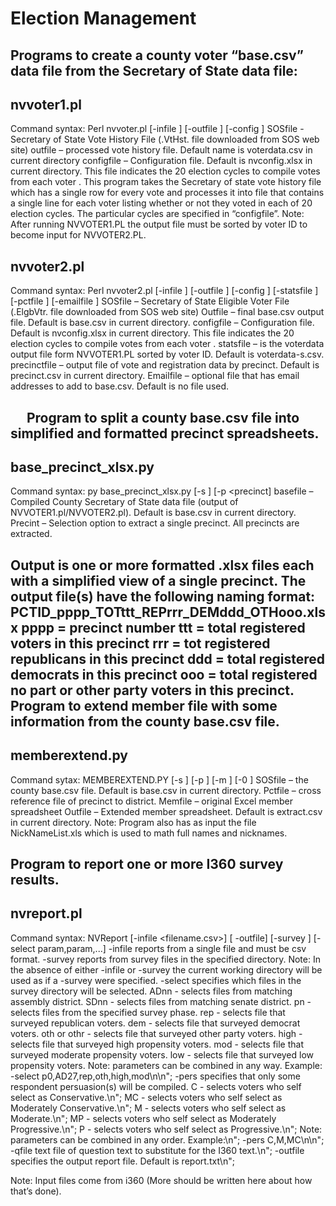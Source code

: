 Election Management
====================
Programs to create a county voter “base.csv” data file from the Secretary of State data file:
---------------

nvvoter1.pl
-----------
Command syntax:
Perl nvvoter.pl  [-infile <SOSfile> ] [-outfile <Outfile>] [-config <configfile>]
SOSfile  - Secretary of State Vote History File (.VtHst. file downloaded from SOS web site)
outfile – processed  vote history file.  Default name is voterdata.csv  in current directory
configfile – Configuration file.  Default is nvconfig.xlsx  in current directory.
		This file indicates the 20 election cycles to compile votes  from each voter .
This program takes the Secretary of state vote history file which has a single row for every vote and processes it into file that contains a single line for each voter listing whether or not they voted in each of 20 election cycles. The particular cycles are specified in “configfile”.    Note:  After running NVVOTER1.PL  the output file must be sorted by voter ID to become input for NVVOTER2.PL.

nvvoter2.pl
---------------
Command syntax:
Perl nvvoter2.pl [-infile <SOSfile>] [-outfile <outfile>] [-config <configfile>]
    [-statsfile <statsfile>] [-pctfile <precinctfile>] [-emailfile <emailfile>]
SOSfile – Secretary of State Eligible Voter File (.ElgbVtr. file downloaded from SOS web site)
Outfile – final base.csv output file. Default is base.csv in current directory.
configfile – Configuration file.  Default is nvconfig.xlsx  in current directory.
		This file indicates the 20 election cycles to compile votes  from each voter .
statsfile – is the voterdata output file form NVVOTER1.PL  sorted by voter ID. Default is voterdata-s.csv.
precinctfile – output file of vote and registration data by precinct. Default is precinct.csv in current directory.
Emailfile – optional file that has email addresses to add to base.csv.  Default is no file used.

 
Program to split a county base.csv file into simplified and formatted precinct spreadsheets.
--------------------------------------------------------------------------------------------
base_precinct_xlsx.py
---------------------
Command syntax:
py base_precinct_xlsx.py [-s <basefile>]  [-p <precinct]
basefile – Compiled County Secretary of State data file (output of NVVOTER1.pl/NVVOTER2.pl). 
                  Default is base.csv in current directory.
Precint – Selection option to extract a single precinct.   All precincts are extracted.

Output is one or more formatted .xlsx files each with a simplified view of a single precinct.  The output file(s) have the following naming format:
PCTID_pppp_TOTttt_REPrrr_DEMddd_OTHooo.xlsx
pppp = precinct number
ttt = total registered voters in this precinct
rrr = tot registered republicans in this precinct
ddd = total registered democrats in this precinct
ooo = total registered no part or other party voters in this precinct.
 
Program to extend member file with some information from the county base.csv file.
------------------------------------------------------------------------------------
memberextend.py
----------------
Command sytax:
MEMBEREXTEND.PY [-s <SOSfile>] [-p <Pctfile>] [-m <memfile>] [-0 <outfile>]
SOSfile – the county base.csv file. Default is base.csv in current directory.
Pctfile – cross reference file of precinct to district.
Memfile – original Excel member spreadsheet
Outfile – Extended member spreadsheet.  Default is extract.csv in current directory.
Note: Program also has as input the file NickNameList.xls which is used to math full names and nicknames. 

Program to report one or more I360 survey results.
--------------------------------------------------
nvreport.pl
------------
Command syntax:
NVReport [-infile <filename.csv>] [ -outfile<filename>]  [-survey <path>]
         [-select param,param,...]
-infile <filename> reports from a single file and must be csv format.
-survey <path> reports from survey files in the specified directory. 
Note: In the absence of either -infile or -survey the current working directory  will be used as if a -survey <cwd> were specified.
-select specifies which files in the survey directory will be selected. 
ADnn - selects files from matching assembly district.
SDnn - selects files from matching senate district.
 pn - selects files from the specified survey phase.
rep - selects file that surveyed republican voters.
dem - selects file that surveyed democrat voters.
oth or othr - selects file that surveyed other party voters.
high - selects file that surveyed high propensity voters.
mod - selects file that surveyed moderate propensity voters.
low - selects file that surveyed low propensity voters.
Note: parameters can be combined in any way. Example:
-select p0,AD27,rep,oth,high,mod\n\n";
-pers specifies that only some respondent persuasion(s) will be compiled. 
              C - selects voters who self select as Conservative.\n";
              MC - selects voters who self select as Moderately Conservative.\n";
              M - selects voters who self select as Moderate.\n";
              MP - selects voters who self select as Moderately Progressive.\n";
              P - selects voters who self select as Progressive.\n";
Note: parameters can be combined in any order. Example:\n";
                    -pers C,M,MC\n\n";
-qfile <filename> text file of question text to substitute for the I360 text.\n";
-outfile <filename> specifies the output report file.  Default is report.txt\n";

Note: Input files come from i360 (More should be written here about how that’s done).

